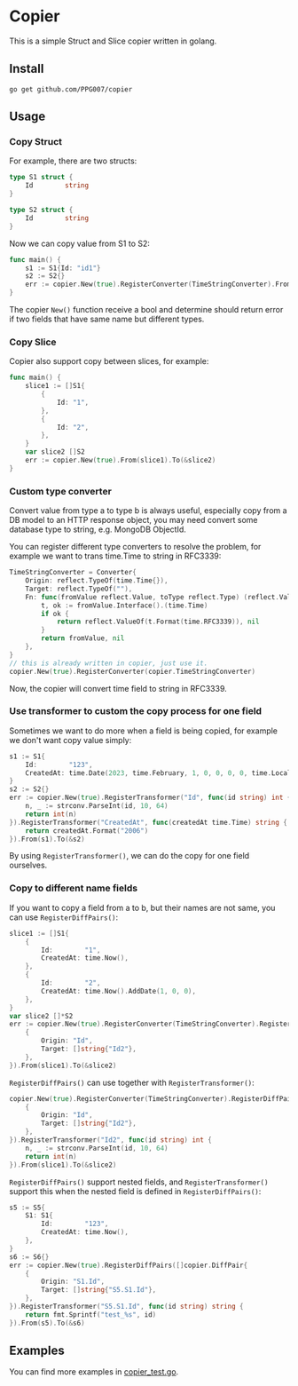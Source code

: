 # Copier

This is a simple Struct and Slice copier written in golang.

## Install

```shell
go get github.com/PPG007/copier
```

## Usage

### Copy Struct

For example, there are two structs:

```go
type S1 struct {
	Id        string
}

type S2 struct {
	Id        string
}
```

Now we can copy value from S1 to S2:

```go
func main() {
	s1 := S1{Id: "id1"}
	s2 := S2{}
	err := copier.New(true).RegisterConverter(TimeStringConverter).From(s1).To(&s2)
}
```

The copier `New()` function receive a bool and determine should return error if two fields that have same name but different types.

### Copy Slice

Copier also support copy between slices, for example: 

```go
func main() {
    slice1 := []S1{
        {
            Id: "1",
        },
        {
            Id: "2",
        },
    }
    var slice2 []S2
    err := copier.New(true).From(slice1).To(&slice2)
}
```

### Custom type converter

Convert value from type a to type b is always useful, especially copy from a DB model to an HTTP response object, you may need convert some database type to string, e.g. MongoDB ObjectId.

You can register different type converters to resolve the problem, for example we want to trans time.Time to string in RFC3339:

```go
TimeStringConverter = Converter{
    Origin: reflect.TypeOf(time.Time{}),
    Target: reflect.TypeOf(""),
    Fn: func(fromValue reflect.Value, toType reflect.Type) (reflect.Value, error) {
        t, ok := fromValue.Interface().(time.Time)
        if ok {
            return reflect.ValueOf(t.Format(time.RFC3339)), nil
        }
        return fromValue, nil
    },
}
// this is already written in copier, just use it.
copier.New(true).RegisterConverter(copier.TimeStringConverter)
```

Now, the copier will convert time field to string in RFC3339.

### Use transformer to custom the copy process for one field

Sometimes we want to do more when a field is being copied, for example we don't want copy value simply:

```go
s1 := S1{
    Id:        "123",
    CreatedAt: time.Date(2023, time.February, 1, 0, 0, 0, 0, time.Local),
}
s2 := S2{}
err := copier.New(true).RegisterTransformer("Id", func(id string) int {
    n, _ := strconv.ParseInt(id, 10, 64)
    return int(n)
}).RegisterTransformer("CreatedAt", func(createdAt time.Time) string {
    return createdAt.Format("2006")
}).From(s1).To(&s2)
```

By using `RegisterTransformer()`, we can do the copy for one field ourselves.

### Copy to different name fields

If you want to copy a field from a to b, but their names are not same, you can use `RegisterDiffPairs()`:

```go
slice1 := []S1{
    {
        Id:        "1",
        CreatedAt: time.Now(),
    },
    {
        Id:        "2",
        CreatedAt: time.Now().AddDate(1, 0, 0),
    },
}
var slice2 []*S2
err := copier.New(true).RegisterConverter(TimeStringConverter).RegisterDiffPairs([]copier.DiffPair{
    {
        Origin: "Id",
        Target: []string{"Id2"},
    },
}).From(slice1).To(&slice2)
```

`RegisterDiffPairs()` can use together with `RegisterTransformer()`:

```go
copier.New(true).RegisterConverter(TimeStringConverter).RegisterDiffPairs([]copier.DiffPair{
    {
        Origin: "Id",
        Target: []string{"Id2"},
    },
}).RegisterTransformer("Id2", func(id string) int {
    n, _ := strconv.ParseInt(id, 10, 64)
    return int(n)
}).From(slice1).To(&slice2)
```

`RegisterDiffPairs()` support nested fields, and `RegisterTransformer()` support this when the nested field is defined in `RegisterDiffPairs()`:

```go
s5 := S5{
    S1: S1{
        Id:        "123",
        CreatedAt: time.Now(),
    },
}
s6 := S6{}
err := copier.New(true).RegisterDiffPairs([]copier.DiffPair{
    {
        Origin: "S1.Id",
        Target: []string{"S5.S1.Id"},
    },
}).RegisterTransformer("S5.S1.Id", func(id string) string {
    return fmt.Sprintf("test_%s", id)
}).From(s5).To(&s6)
```

## Examples

You can find more examples in [copier_test.go](./copier_test.go).
